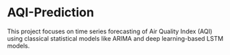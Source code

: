 # AQI-Prediction
This project focuses on time series forecasting of Air Quality Index (AQI) using classical statistical models like ARIMA and deep learning-based LSTM models.
